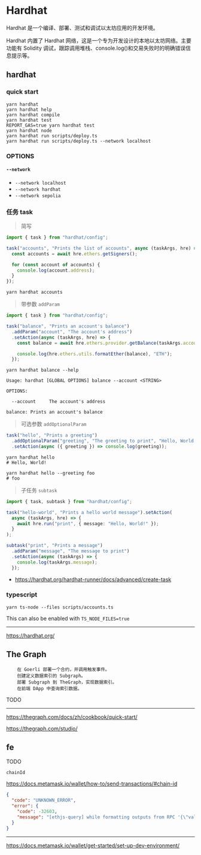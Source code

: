 # Hardhat

Hardhat 是一个编译、部署、测试和调试以太坊应用的开发环境。

Hardhat 内置了 Hardhat 网络，这是一个专为开发设计的本地以太坊网络。主要功能有 Solidity 调试，跟踪调用堆栈、console.log()和交易失败时的明确错误信息提示等。

## hardhat

### quick start

```shell
yarn hardhat
yarn hardhat help
yarn hardhat compile
yarn hardhat test
REPORT_GAS=true yarn hardhat test
yarn hardhat node
yarn hardhat run scripts/deploy.ts
yarn hardhat run scripts/deploy.ts --network localhost
```

### OPTIONS

#### `--network`

- `--network localhost`
- `--network hardhat`
- `--network sepolia`

### 任务 task

> 简写

```js
import { task } from "hardhat/config";

task("accounts", "Prints the list of accounts", async (taskArgs, hre) => {
  const accounts = await hre.ethers.getSigners();

  for (const account of accounts) {
    console.log(account.address);
  }
});
```

```shell
yarn hardhat accounts
```

> 带参数 `addParam`

```typescript
import { task } from "hardhat/config";

task("balance", "Prints an account's balance")
  .addParam("account", "The account's address")
  .setAction(async (taskArgs, hre) => {
    const balance = await hre.ethers.provider.getBalance(taskArgs.account);

    console.log(hre.ethers.utils.formatEther(balance), "ETH");
  });
```

```shell
yarn hardhat balance --help
```

```text
Usage: hardhat [GLOBAL OPTIONS] balance --account <STRING>

OPTIONS:

  --account     The account's address

balance: Prints an account's balance
```

> 可选参数 `addOptionalParam`

```typescript
task("hello", "Prints a greeting")
  .addOptionalParam("greeting", "The greeting to print", "Hello, World!")
  .setAction(async ({ greeting }) => console.log(greeting));
```

```shell
yarn hardhat hello
# Hello, World!

yarn hardhat hello --greeting foo
# foo
```

> 子任务 `subtask`

```typescript
import { task, subtask } from "hardhat/config";

task("hello-world", "Prints a hello world message").setAction(
  async (taskArgs, hre) => {
    await hre.run("print", { message: "Hello, World!" });
  }
);

subtask("print", "Prints a message")
  .addParam("message", "The message to print")
  .setAction(async (taskArgs) => {
    console.log(taskArgs.message);
  });
```

- <https://hardhat.org/hardhat-runner/docs/advanced/create-task>

### typescript

```shell
yarn ts-node --files scripts/accounts.ts
```

This can also be enabled with `TS_NODE_FILES=true`

---

<https://hardhat.org/>

## The Graph

```text
    在 Goerli 部署一个合约，并调用触发事件。
    创建定义数据索引的 Subgraph。
    部署 Subgraph 到 TheGraph，实现数据索引。
    在前端 DApp 中查询索引数据。
```

TODO

---

<https://thegraph.com/docs/zh/cookbook/quick-start/>

<https://thegraph.com/studio/>

## fe

TODO

`chainId`

<https://docs.metamask.io/wallet/how-to/send-transactions/#chain-id>

```json
{
  "code": "UNKNOWN_ERROR",
  "error": {
    "code": -32603,
    "message": "[ethjs-query] while formatting outputs from RPC '{\"value\":{\"code\":-32603,\"data\":{\"code\":-32602,\"message\":\"Trying to send a raw transaction with an invalid chainId. The expected chainId is 31337\",\"data\":{\"message\":\"Trying to send a raw transaction with an invalid chainId. The expected chainId is 31337\"}}}}'"
  }
}
```

---

<https://docs.metamask.io/wallet/get-started/set-up-dev-environment/>
